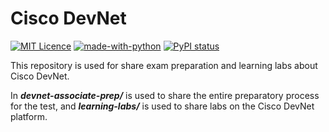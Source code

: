# Cisco DevNet

[![MIT Licence](https://badges.frapsoft.com/os/mit/mit.png?v=103)](https://opensource.org/licenses/mit-license.php)
[![made-with-python](https://img.shields.io/badge/Made%20with-Python-1f425f.svg)](https://www.python.org/)
[![PyPI status](https://img.shields.io/pypi/status/ansicolortags.svg)](https://pypi.python.org/pypi/ansicolortags/)

This repository is used for share exam preparation and learning labs about Cisco DevNet.

In ***devnet-associate-prep/*** is used to share the entire preparatory process for the test, and ***learning-labs/*** is used to share labs on the Cisco DevNet platform.